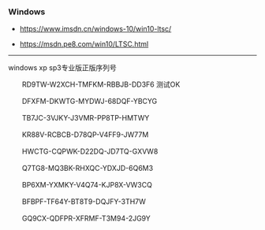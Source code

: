 ### Windows
- https://www.imsdn.cn/windows-10/win10-ltsc/

- https://msdn.pe8.com/win10/LTSC.html
--------------------------------------------------------------------
windows xp sp3专业版正版序列号

　　RD9TW-W2XCH-TMFKM-RBBJB-DD3F6  测试OK

　　DFXFM-DKWTG-MYDWJ-68DQF-YBCYG

　　TB7JC-3VJKY-J3VMR-PP8TP-HMTWY

　　KR88V-RCBCB-D78QP-V4FF9-JW77M

　　HWCTG-CQPWK-D22DQ-JD7TQ-GXVW8

　　Q7TG8-MQ3BK-RHXQC-YDXJD-6Q6M3

　　BP6XM-YXMKY-V4Q74-KJP8X-VW3CQ

　　BFBPF-TF64Y-BT8T9-DQJFY-3TH7W

　　GQ9CX-QDFPR-XFRMF-T3M94-2JG9Y